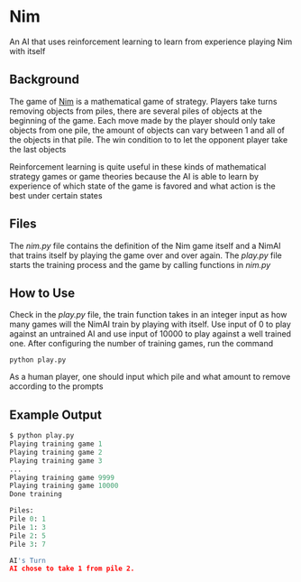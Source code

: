 # Nim

An AI that uses reinforcement learning to learn from experience playing Nim with itself

## Background

The game of [Nim](https://en.wikipedia.org/wiki/Nim) is a mathematical game of strategy. Players take turns removing objects from piles, there are several piles of objects at the beginning of the game. Each move made by the player should only take objects from one pile, the amount of objects can vary between 1 and all of the objects in that pile. The win condition to to let the opponent player take the last objects

Reinforcement learning is quite useful in these kinds of mathematical strategy games or game theories because the AI is able to learn by experience of which state of the game is favored and what action is the best under certain states

## Files

The _nim.py_ file contains the definition of the Nim game itself and a NimAI that trains itself by playing the game over and over again. The _play.py_ file starts the training process and the game by calling functions in _nim.py_

## How to Use

Check in the _play.py_ file, the train function takes in an integer input as how many games will the NimAI train by playing with itself. Use input of 0 to play against an untrained AI and use input of 10000 to play against a well trained one. After configuring the number of training games, run the command

`python play.py`

As a human player, one should input which pile and what amount to remove according to the prompts

## Example Output

```python
$ python play.py
Playing training game 1
Playing training game 2
Playing training game 3
...
Playing training game 9999
Playing training game 10000
Done training

Piles:
Pile 0: 1
Pile 1: 3
Pile 2: 5
Pile 3: 7

AI's Turn
AI chose to take 1 from pile 2.
```
